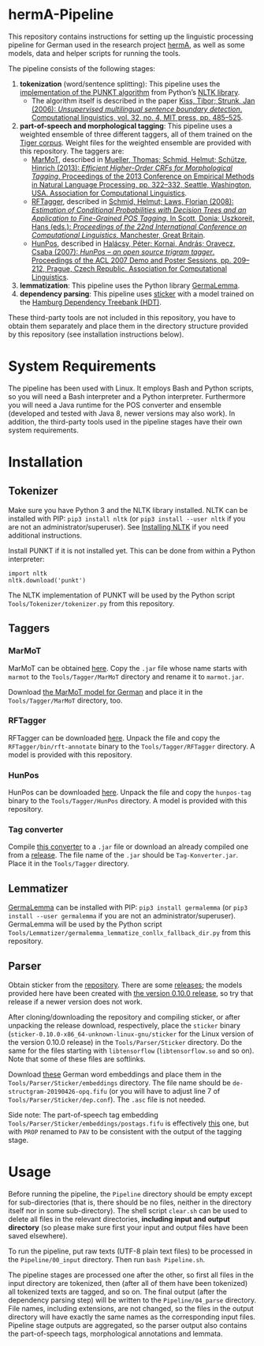 # hermA-Pipeline

This repository contains instructions for setting up the linguistic processing pipeline for German used in the research project [hermA](https://www.herma.uni-hamburg.de/en.html), as well as some models, data and helper scripts for running the tools.

The pipeline consists of the following stages:

1. **tokenization** (word/sentence splitting): This pipeline uses the [implementation of the PUNKT algorithm](https://www.nltk.org/api/nltk.tokenize.html#module-nltk.tokenize.punkt) from Python’s [NLTK library](https://www.nltk.org/).
   * The algorithm itself is described in the paper <a href="https://www.mitpressjournals.org/doi/pdfplus/10.1162/coli.2006.32.4.485">Kiss, Tibor; Strunk, Jan (2006): <i>Unsupervised multilingual sentence boundary detection</i>. Computational linguistics, vol. 32, no. 4, MIT press, pp. 485–525</a>.
2. **part-of-speech and morphological tagging**: This pipeline uses a weighted ensemble of three different taggers, all of them trained on the [Tiger corpus](https://www.ims.uni-stuttgart.de/forschung/ressourcen/korpora/tiger/). Weight files for the weighted ensemble are provided with this repository. The taggers are:
   * [MarMoT](http://cistern.cis.lmu.de/marmot/), described in <a href="http://citeseerx.ist.psu.edu/viewdoc/download?doi=10.1.1.593.7354&rep=rep1&type=pdf">Mueller, Thomas; Schmid, Helmut; Schütze, Hinrich (2013): <i>Efficient Higher-Order CRFs for Morphological Tagging</i>. Proceedings of the 2013 Conference on Empirical Methods in Natural Language Processing, pp. 322–332, Seattle, Washington, USA. Association for Computational Linguistics</a>.
   * [RFTagger](https://www.cis.uni-muenchen.de/~schmid/tools/RFTagger/), described in <a href="https://www.cis.uni-muenchen.de/~schmid/papers/Schmid-Laws.pdf">Schmid, Helmut; Laws, Florian (2008): <i>Estimation of Conditional Probabilities with Decision Trees and an Application to Fine-Grained POS Tagging</i>. In Scott, Donia; Uszkoreit, Hans (eds.): <i>Proceedings of the 22nd International Conference on Computational Linguistics</i>, Manchester, Great Britain</a>.
   * [HunPos](http://mokk.bme.hu/resources/hunpos/), described in <a href="https://eprints.sztaki.hu/7909/1/Kornai_196394_ny.pdf">Halácsy, Péter; Kornai, András; Oravecz, Csaba (2007): <i>HunPos – an open source trigram tagger</i>. Proceedings of the ACL 2007 Demo and Poster Sessions, pp. 209–212, Prague, Czech Republic. Association for Computational Linguistics</a>.
3. **lemmatization**: This pipeline uses the Python library [GermaLemma](https://github.com/WZBSocialScienceCenter/germalemma).
4. **dependency parsing**: This pipeline uses [sticker](https://github.com/stickeritis/sticker) with a model trained on the [Hamburg Dependency Treebank (HDT)](https://nats-www.informatik.uni-hamburg.de/HDT/WebHome).

These third-party tools are not included in this repository, you have to obtain them separately and place them in the directory structure provided by this repository (see installation instructions below).

# System Requirements

The pipeline has been used with Linux. It employs Bash and Python scripts, so you will need a Bash interpreter and a Python interpreter. Furthermore you will need a Java runtime for the POS converter and ensemble (developed and tested with Java 8, newer versions may also work). In addition, the third-party tools used in the pipeline stages have their own system requirements.

# Installation

## Tokenizer

Make sure you have Python 3 and the NLTK library installed. NLTK can be installed with PIP: `pip3 install nltk` (or `pip3 install --user nltk` if you are not an administrator/superuser). See [Installing NLTK](https://www.nltk.org/install.html) if you need additional instructions.

Install PUNKT if it is not installed yet. This can be done from within a Python interpreter:

	import nltk
	nltk.download('punkt')

The NLTK implementation of PUNKT will be used by the Python script `Tools/Tokenizer/tokenizer.py` from this repository.

## Taggers

### MarMoT

MarMoT can be obtained [here](http://cistern.cis.lmu.de/marmot/bin/CURRENT/). Copy the `.jar` file whose name starts with `marmot` to the `Tools/Tagger/MarMoT` directory and rename it to `marmot.jar`.

Download [the MarMoT model for German](http://cistern.cis.lmu.de/marmot/models/CURRENT/spmrl/de.marmot) and place it in the `Tools/Tagger/MarMoT` directory, too.

### RFTagger

RFTagger can be downloaded [here](https://www.cis.uni-muenchen.de/~schmid/tools/RFTagger/data/RFTagger.tar.gz). Unpack the file and copy the `RFTagger/bin/rft-annotate` binary to the `Tools/Tagger/RFTagger` directory. A model is provided with this repository.

### HunPos

HunPos can be downloaded [here](https://code.google.com/archive/p/hunpos/downloads). Unpack the file and copy the `hunpos-tag` binary to the `Tools/Tagger/HunPos` directory. A model is provided with this repository.

### Tag converter

Compile [this converter](https://github.com/benadelm/GermanPOSTagConverter) to a `.jar` file or download an already compiled one from a [release](https://github.com/benadelm/GermanPOSTagConverter/releases). The file name of the `.jar` should be `Tag-Konverter.jar`. Place it in the `Tools/Tagger` directory.

## Lemmatizer

[GermaLemma](https://github.com/WZBSocialScienceCenter/germalemma) can be installed with PIP: `pip3 install germalemma` (or `pip3 install --user germalemma` if you are not an administrator/superuser). GermaLemma will be used by the Python script `Tools/Lemmatizer/germalemma_lemmatize_conllx_fallback_dir.py` from this repository.

## Parser

Obtain sticker from the [repository](https://github.com/stickeritis/sticker). There are some [releases](https://github.com/stickeritis/sticker/releases); the models provided here have been created with [the version 0.10.0 release](https://github.com/stickeritis/sticker/releases/tag/0.10.0), so try that release if a newer version does not work.

After cloning/downloading the repository and compiling sticker, or after unpacking the release download, respectively, place the `sticker` binary (`sticker-0.10.0-x86_64-unknown-linux-gnu/sticker` for the Linux version of the version 0.10.0 release) in the `Tools/Parser/Sticker` directory. Do the same for the files starting with `libtensorflow` (`libtensorflow.so` and so on). Note that some of these files are softlinks.

Download [these](https://github.com/stickeritis/sticker-models/releases/tag/de-structgram-20190426-opq) German word embeddings and place them in the `Tools/Parser/Sticker/embeddings` directory. The file name should be `de-structgram-20190426-opq.fifu` (or you will have to adjust line 7 of `Tools/Parser/Sticker/dep.conf`). The `.asc` file is not needed.

Side note: The part-of-speech tag embedding `Tools/Parser/Sticker/embeddings/postags.fifu` is effectively [this](https://blob.danieldk.eu/sticker-models/de-structgram-tags-20190426.fifu) one, but with `PROP` renamed to `PAV` to be consistent with the output of the tagging stage.

# Usage

Before running the pipeline, the `Pipeline` directory should be empty except for sub-directories (that is, there should be no files, neither in the directory itself nor in some sub-directory). The shell script `clear.sh` can be used to delete all files in the relevant directories, **including input and output directory** (so please make sure first your input and output files have been saved elsewhere).

To run the pipeline, put raw texts (UTF-8 plain text files) to be processed in the `Pipeline/00_input` directory. Then run `bash Pipeline.sh`.

The pipeline stages are processed one after the other, so first all files in the input directory are tokenized, then (after all of them have been tokenized) all tokenized texts are tagged, and so on. The final output (after the dependency parsing step) will be written to the `Pipeline/04_parse` directory. File names, including extensions, are not changed, so the files in the output directory will have exactly the same names as the corresponding input files. Pipeline stage outputs are aggregated, so the parser output also contains the part-of-speech tags, morphological annotations and lemmata.